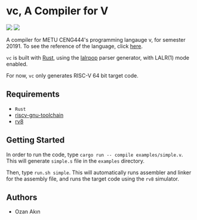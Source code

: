 # vc, A Compiler for V

[![](https://tokei.rs/b1/github/oznakn/vc)](https://github.com/oznakn/vc)
[![](https://travis-ci.com/oznakn/vc.svg?branch=master)](https://travis-ci.com/oznakn/vc)

A compiler for METU CENG444's programming langauge v, for semester 20191. To see the reference of the language, 
click [here](https://github.com/bozsahin/ceng444/blob/a72670446051e0b206cd76a8a2ea169301c6bfce/project-material/vspecs-2019.pdf).

`vc` is built with [Rust](https://www.rust-lang.org/), using the [lalrpop](https://github.com/lalrpop/lalrpop) parser generator, with LALR(1) mode enabled.

For now, `vc` only generates RISC-V 64 bit target code.

## Requirements

* `Rust`
* [riscv-gnu-toolchain](https://github.com/riscv/riscv-gnu-toolchain)
* [rv8](https://rv8.io/)

## Getting Started

In order to run the code, type `cargo run -- compile examples/simple.v`. This will generate `simple.s` file in the `examples` directory.

Then, type `run.sh simple`. This will automatically runs assembler and linker for the assembly file, and runs the target code using the `rv8` simulator.

## Authors

* Ozan Akın
